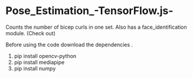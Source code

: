 # Pose_Estimation_-TensorFlow.js-
Counts the number of bicep curls in one set.
Also has a face_identification module. (Check out)

Before using the code download the dependencies .
 1. pip install opencv-python
 2. pip install mediapipe
 3. pip install numpy

